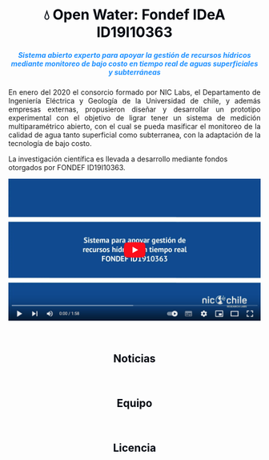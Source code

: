

<h1 style="text-align:center;color:#000610"> 💧 Open Water: Fondef IDeA ID19I10363</h1>

<h5 style="text-align:center;color:DodgerBlue;"> Sistema abierto experto para apoyar la gestión de recursos hídricos mediante monitoreo de bajo costo en tiempo real de aguas superficiales y subterráneas </h5>


<p style="text-align:justify;">
En enero del 2020 el consorcio formado por NIC Labs, el Departamento de Ingeniería Eléctrica y Geología de la Universidad de chile, y además empresas externas, propusieron diseñar y desarrollar un prototipo experimental con el objetivo de ligrar tener un sistema de medición multiparamétrico abierto, con el cual se pueda masificar el monitoreo de la calidad de agua tanto superficial como subterranea, con la adaptación de la tecnología de bajo costo.

La investigación científica es llevada a desarrollo mediante fondos otorgados por FONDEF ID19I10363.

[![Everything Is AWESOME](images/homepage_video_image_2.png)](https://www.youtube.com/watch?v=SJs9-OBhGeA)

</p>

<br>

<h2 style="text-align:center;color:#000610"> Noticias </h2>


<br>

<h2 style="text-align:center;color:#000610"> Equipo </h2>


<br>


<h2 style="text-align:center;color:#000610"> Licencia </h2>


<br>

<!--
<b>Editar bitacora</b>

Referirse a la página [como editar](old/como-editar.md).
-->

